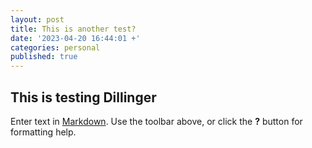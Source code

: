 ```yaml
---
layout: post
title: This is another test?
date: '2023-04-20 16:44:01 +'
categories: personal
published: true
---
```


## This is testing Dillinger

Enter text in [Markdown](http://daringfireball.net/projects/markdown/). Use the toolbar above, or click the **?** button for formatting help.

